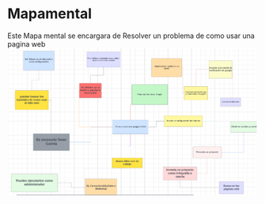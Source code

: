 # Mapamental
 Este Mapa mental se encargara de Resolver un problema de 
 como usar una pagina web
 ![alt text](<Captura de pantalla 2024-03-12 211248-1.png>)